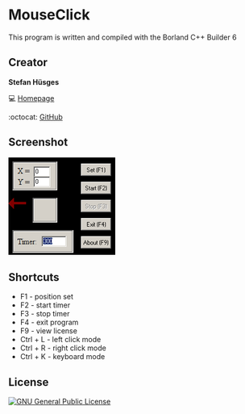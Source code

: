 MouseClick
==========

This program is written and compiled with the Borland C++ Builder 6

## Creator

**Stefan Hüsges**

:computer: [Homepage][1]

:octocat: [GitHub][2]
 
## Screenshot

![](screenshot.png)

## Shortcuts

* F1 - position set
* F2 - start timer
* F3 - stop timer
* F4 - exit program
* F9 - view license
* Ctrl + L - left click mode
* Ctrl + R - right click mode
* Ctrl + K - keyboard mode

## License
[![GNU General Public License](http://www.gnu.org/graphics/gplv3-127x51.png)][3]


[1]: http://www.mpcx.net
[2]: https://github.com/tronsha
[3]: http://www.gnu.org/licenses/gpl-3.0
